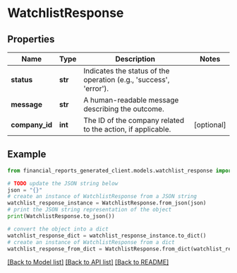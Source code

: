# WatchlistResponse


## Properties

Name | Type | Description | Notes
------------ | ------------- | ------------- | -------------
**status** | **str** | Indicates the status of the operation (e.g., &#39;success&#39;, &#39;error&#39;). | 
**message** | **str** | A human-readable message describing the outcome. | 
**company_id** | **int** | The ID of the company related to the action, if applicable. | [optional] 

## Example

```python
from financial_reports_generated_client.models.watchlist_response import WatchlistResponse

# TODO update the JSON string below
json = "{}"
# create an instance of WatchlistResponse from a JSON string
watchlist_response_instance = WatchlistResponse.from_json(json)
# print the JSON string representation of the object
print(WatchlistResponse.to_json())

# convert the object into a dict
watchlist_response_dict = watchlist_response_instance.to_dict()
# create an instance of WatchlistResponse from a dict
watchlist_response_from_dict = WatchlistResponse.from_dict(watchlist_response_dict)
```
[[Back to Model list]](../README.md#documentation-for-models) [[Back to API list]](../README.md#documentation-for-api-endpoints) [[Back to README]](../README.md)


